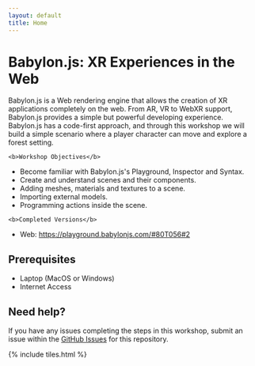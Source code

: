 ```yaml
---
layout: default
title: Home
---
```


<h1>Babylon.js: XR Experiences in the Web</h1>
<p> Babylon.js is a Web rendering engine that allows the creation of XR applications completely on the web. From AR, VR to WebXR support, Babylon.js provides a simple but powerful developing experience. Babylon.js has a code-first approach, and through this workshop we will build a simple scenario where a player character can move and explore a forest setting.

    <b>Workshop Objectives</b>

<ul>
<li>Become familiar with Babylon.js's Playground, Inspector and Syntax.</li>
<li>Create and understand scenes and their components.</li>
<li>Adding meshes, materials and textures to a scene.</li>
<li>Importing external models.</li>
<li>Programming actions inside the scene.</li>
</ul>

  
    <b>Completed Versions</b>
  
<ul>
<li>Web: <a href="https://playground.babylonjs.com/#80T056#2">https://playground.babylonjs.com/#80T056#2</a></li>
</ul>
      
<h2>Prerequisites</h2>
<ul>
<li>Laptop (MacOS or Windows)</li>
<li>Internet Access</li>
</ul>

<h2>Need help?</h2>
<p>If you have any issues completing the steps in this workshop, submit an issue within the <a href="https://github.com/gcordidoa/babylon-student-workshop/issues">GitHub Issues</a> for this repository.</p>


{% include tiles.html %}
